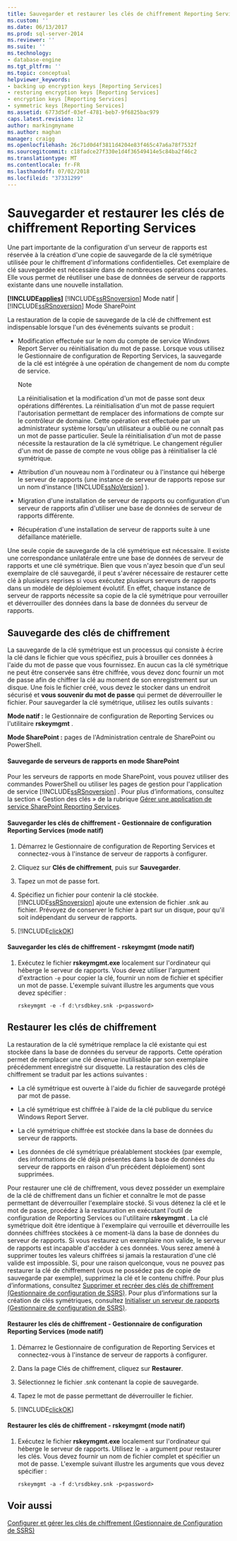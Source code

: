 ```yaml
---
title: Sauvegarder et restaurer les clés de chiffrement Reporting Services | Microsoft Docs
ms.custom: ''
ms.date: 06/13/2017
ms.prod: sql-server-2014
ms.reviewer: ''
ms.suite: ''
ms.technology:
- database-engine
ms.tgt_pltfrm: ''
ms.topic: conceptual
helpviewer_keywords:
- backing up encryption keys [Reporting Services]
- restoring encryption keys [Reporting Services]
- encryption keys [Reporting Services]
- symmetric keys [Reporting Services]
ms.assetid: 6773d5df-03ef-4781-beb7-9f6825bac979
caps.latest.revision: 12
author: markingmyname
ms.author: maghan
manager: craigg
ms.openlocfilehash: 26c71d0d4f3811d4204e83f465c47a6a78f7532f
ms.sourcegitcommit: c18fadce27f330e1d4f36549414e5c84ba2f46c2
ms.translationtype: MT
ms.contentlocale: fr-FR
ms.lasthandoff: 07/02/2018
ms.locfileid: "37331299"
---
```

# <a name="back-up-and-restore-reporting-services-encryption-keys"></a>Sauvegarder et restaurer les clés de chiffrement Reporting Services
  Une part importante de la configuration d'un serveur de rapports est réservée à la création d'une copie de sauvegarde de la clé symétrique utilisée pour le chiffrement d'informations confidentielles. Cet exemplaire de clé sauvegardée est nécessaire dans de nombreuses opérations courantes. Elle vous permet de réutiliser une base de données de serveur de rapports existante dans une nouvelle installation.  
  
 **[!INCLUDE[applies](../../includes/applies-md.md)]**  [!INCLUDE[ssRSnoversion](../../includes/ssrsnoversion-md.md)] Mode natif | [!INCLUDE[ssRSnoversion](../../includes/ssrsnoversion-md.md)] Mode SharePoint  
  
 La restauration de la copie de sauvegarde de la clé de chiffrement est indispensable lorsque l'un des événements suivants se produit :  
  
-   Modification effectuée sur le nom du compte de service Windows Report Server ou réinitialisation du mot de passe. Lorsque vous utilisez le Gestionnaire de configuration de Reporting Services, la sauvegarde de la clé est intégrée à une opération de changement de nom du compte de service.  
  
    > [!NOTE]  
    >  La réinitialisation et la modification d'un mot de passe sont deux opérations différentes. La réinitialisation d'un mot de passe requiert l'autorisation permettant de remplacer des informations de compte sur le contrôleur de domaine. Cette opération est effectuée par un administrateur système lorsqu'un utilisateur a oublié ou ne connaît pas un mot de passe particulier. Seule la réinitialisation d'un mot de passe nécessite la restauration de la clé symétrique. Le changement régulier d'un mot de passe de compte ne vous oblige pas à réinitialiser la clé symétrique.  
  
-   Attribution d'un nouveau nom à l'ordinateur ou à l'instance qui héberge le serveur de rapports (une instance de serveur de rapports repose sur un nom d'instance [!INCLUDE[ssNoVersion](../../includes/ssnoversion-md.md)] ).  
  
-   Migration d'une installation de serveur de rapports ou configuration d'un serveur de rapports afin d'utiliser une base de données de serveur de rapports différente.  
  
-   Récupération d'une installation de serveur de rapports suite à une défaillance matérielle.  
  
 Une seule copie de sauvegarde de la clé symétrique est nécessaire. Il existe une correspondance unilatérale entre une base de données de serveur de rapports et une clé symétrique. Bien que vous n'ayez besoin que d'un seul exemplaire de clé sauvegardé, il peut s'avérer nécessaire de restaurer cette clé à plusieurs reprises si vous exécutez plusieurs serveurs de rapports dans un modèle de déploiement évolutif. En effet, chaque instance de serveur de rapports nécessite sa copie de la clé symétrique pour verrouiller et déverrouiller des données dans la base de données du serveur de rapports.  
  
  
## <a name="backing-up-the-encryption-keys"></a>Sauvegarde des clés de chiffrement  
 La sauvegarde de la clé symétrique est un processus qui consiste à écrire la clé dans le fichier que vous spécifiez, puis à brouiller ces données à l'aide du mot de passe que vous fournissez. En aucun cas la clé symétrique ne peut être conservée sans être chiffrée, vous devez donc fournir un mot de passe afin de chiffrer la clé au moment de son enregistrement sur un disque. Une fois le fichier créé, vous devez le stocker dans un endroit sécurisé et **vous souvenir du mot de passe** qui permet de déverrouiller le fichier. Pour sauvegarder la clé symétrique, utilisez les outils suivants :  
  
 **Mode natif :** le Gestionnaire de configuration de Reporting Services ou l'utilitaire **rskeymgmt** .  
  
 **Mode SharePoint :** pages de l'Administration centrale de SharePoint ou PowerShell.  
  
####  <a name="bkmk_backup_sharepoint"></a> Sauvegarde de serveurs de rapports en mode SharePoint  
 Pour les serveurs de rapports en mode SharePoint, vous pouvez utiliser des commandes PowerShell ou utiliser les pages de gestion pour l'application de service [!INCLUDE[ssRSnoversion](../../includes/ssrsnoversion-md.md)] . Pour plus d’informations, consultez la section « Gestion des clés » de la rubrique [Gérer une application de service SharePoint Reporting Services](../manage-a-reporting-services-sharepoint-service-application.md).  
  
####  <a name="bkmk_backup_configuration_manager"></a> Sauvegarder les clés de chiffrement - Gestionnaire de configuration Reporting Services (mode natif)  
  
1.  Démarrez le Gestionnaire de configuration de Reporting Services et connectez-vous à l'instance de serveur de rapports à configurer.  
  
2.  Cliquez sur **Clés de chiffrement**, puis sur **Sauvegarder**.  
  
3.  Tapez un mot de passe fort.  
  
4.  Spécifiez un fichier pour contenir la clé stockée. [!INCLUDE[ssRSnoversion](../../includes/ssrsnoversion-md.md)] ajoute une extension de fichier .snk au fichier. Prévoyez de conserver le fichier à part sur un disque, pour qu'il soit indépendant du serveur de rapports.  
  
5.  [!INCLUDE[clickOK](../../includes/clickok-md.md)]  
  
####  <a name="bkmk_backup_rskeymgmt"></a> Sauvegarder les clés de chiffrement - rskeymgmt (mode natif)  
  
1.  Exécutez le fichier **rskeymgmt.exe** localement sur l'ordinateur qui héberge le serveur de rapports. Vous devez utiliser l'argument d'extraction `-e` pour copier la clé, fournir un nom de fichier et spécifier un mot de passe. L'exemple suivant illustre les arguments que vous devez spécifier :  
  
    ```  
    rskeymgmt -e -f d:\rsdbkey.snk -p<password>  
    ```  
  
## <a name="restore-encryption-keys"></a>Restaurer les clés de chiffrement  
 La restauration de la clé symétrique remplace la clé existante qui est stockée dans la base de données du serveur de rapports. Cette opération permet de remplacer une clé devenue inutilisable par son exemplaire précédemment enregistré sur disquette. La restauration des clés de chiffrement se traduit par les actions suivantes :  
  
-   La clé symétrique est ouverte à l'aide du fichier de sauvegarde protégé par mot de passe.  
  
-   La clé symétrique est chiffrée à l'aide de la clé publique du service Windows Report Server.  
  
-   La clé symétrique chiffrée est stockée dans la base de données du serveur de rapports.  
  
-   Les données de clé symétrique préalablement stockées (par exemple, des informations de clé déjà présentes dans la base de données du serveur de rapports en raison d'un précédent déploiement) sont supprimées.  
  
 Pour restaurer une clé de chiffrement, vous devez posséder un exemplaire de la clé de chiffrement dans un fichier et connaître le mot de passe permettant de déverrouiller l'exemplaire stocké. Si vous détenez la clé et le mot de passe, procédez à la restauration en exécutant l'outil de configuration de Reporting Services ou l'utilitaire **rskeymgmt** . La clé symétrique doit être identique à l'exemplaire qui verrouille et déverrouille les données chiffrées stockées à ce moment-là dans la base de données du serveur de rapports. Si vous restaurez un exemplaire non valide, le serveur de rapports est incapable d'accéder à ces données. Vous serez amené à supprimer toutes les valeurs chiffrées si jamais la restauration d'une clé valide est impossible. Si, pour une raison quelconque, vous ne pouvez pas restaurer la clé de chiffrement (vous ne possédez pas de copie de sauvegarde par exemple), supprimez la clé et le contenu chiffré. Pour plus d’informations, consultez [Supprimer et recréer des clés de chiffrement &#40;Gestionnaire de configuration de SSRS&#41;](ssrs-encryption-keys-delete-and-re-create-encryption-keys.md). Pour plus d’informations sur la création de clés symétriques, consultez [Initialiser un serveur de rapports &#40;Gestionnaire de configuration de SSRS&#41;](ssrs-encryption-keys-initialize-a-report-server.md).  
  
####  <a name="bkmk_restore_configuration_manager"></a> Restaurer les clés de chiffrement - Gestionnaire de configuration Reporting Services (mode natif)  
  
1.  Démarrez le Gestionnaire de configuration de Reporting Services et connectez-vous à l'instance de serveur de rapports à configurer.  
  
2.  Dans la page Clés de chiffrement, cliquez sur **Restaurer**.  
  
3.  Sélectionnez le fichier .snk contenant la copie de sauvegarde.  
  
4.  Tapez le mot de passe permettant de déverrouiller le fichier.  
  
5.  [!INCLUDE[clickOK](../../includes/clickok-md.md)]  
  
####  <a name="bkmk_restore_rskeymgmt"></a> Restaurer les clés de chiffrement - rskeymgmt (mode natif)  
  
1.  Exécutez le fichier **rskeymgmt.exe** localement sur l'ordinateur qui héberge le serveur de rapports. Utilisez le `-a` argument pour restaurer les clés. Vous devez fournir un nom de fichier complet et spécifier un mot de passe. L'exemple suivant illustre les arguments que vous devez spécifier :  
  
    ```  
    rskeymgmt -a -f d:\rsdbkey.snk -p<password>  
    ```  
  
## <a name="see-also"></a>Voir aussi  
 [Configurer et gérer les clés de chiffrement &#40;Gestionnaire de Configuration de SSRS&#41;](ssrs-encryption-keys-manage-encryption-keys.md)  
  
  
